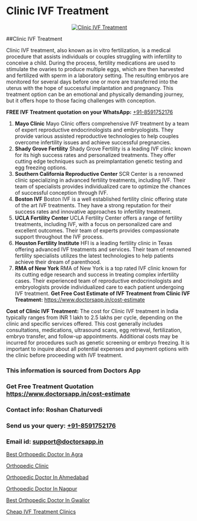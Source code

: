 # Clinic IVF Treatment

<p align="center">
  <a href="https://doctorsapp.in/treatment/ivf-treatment">
    <img src="https://doctorsapp.co.in/uploads/treatment_image/ICSI.jpg" alt="Clinic IVF Treatment">
  </a>
</p>
##Clinic IVF Treatment

Clinic IVF treatment, also known as in vitro fertilization, is a medical procedure that assists individuals or couples struggling with infertility to conceive a child. During the process, fertility medications are used to stimulate the ovaries to produce multiple eggs, which are then harvested and fertilized with sperm in a laboratory setting. The resulting embryos are monitored for several days before one or more are transferred into the uterus with the hope of successful implantation and pregnancy. This treatment option can be an emotional and physically demanding journey, but it offers hope to those facing challenges with conception.

**FREE IVF Treatment quotation on your WhatsApp:**  [+91-8591752176](https://api.whatsapp.com/send?phone=8591752176)

1) **Mayo Clinic**   Mayo Clinic offers comprehensive IVF treatment by a team of expert reproductive endocrinologists and embryologists. They provide various assisted reproductive technologies to help couples overcome infertility issues and achieve successful pregnancies.
2) **Shady Grove Fertility**   Shady Grove Fertility is a leading IVF clinic known for its high success rates and personalized treatments. They offer cutting edge techniques such as preimplantation genetic testing and egg freezing options.
3) **Southern California Reproductive Center**   SCR Center is a renowned clinic specializing in advanced fertility treatments, including IVF. Their team of specialists provides individualized care to optimize the chances of successful conception through IVF.
4) **Boston IVF**   Boston IVF is a well established fertility clinic offering state of the art IVF treatments. They have a strong reputation for their success rates and innovative approaches to infertility treatment.
5) **UCLA Fertility Center**   UCLA Fertility Center offers a range of fertility treatments, including IVF, with a focus on personalized care and excellent outcomes. Their team of experts provides compassionate support throughout the IVF process.
6) **Houston Fertility Institute**   HFI is a leading fertility clinic in Texas offering advanced IVF treatments and services. Their team of renowned fertility specialists utilizes the latest technologies to help patients achieve their dream of parenthood.
7) **RMA of New York**   RMA of New York is a top rated IVF clinic known for its cutting edge research and success in treating complex infertility cases. Their experienced team of reproductive endocrinologists and embryologists provide individualized care to each patient undergoing IVF treatment.
**Get Free Cost Estimate of IVF Treatment from Clinic IVF Treatment:** https://www.doctorsapp.in/cost-estimate

**Cost of Clinic IVF Treatment:**
The cost for Clinic IVF treatment in India typically ranges from INR 1 lakh to 2.5 lakhs per cycle, depending on the clinic and specific services offered. This cost generally includes consultations, medications, ultrasound scans, egg retrieval, fertilization, embryo transfer, and follow-up appointments. Additional costs may be incurred for procedures such as genetic screening or embryo freezing. It is important to inquire about all potential expenses and payment options with the clinic before proceeding with IVF treatment.

### This information is sourced from Doctors App 
### Get Free Treatment Quotation https://www.doctorsapp.in/cost-estimate
### Contact info: Roshan Chaturvedi 
### Send us your query: [+91-8591752176](https://api.whatsapp.com/send?phone=8591752176) 
### Email id: support@doctorsapp.in

[Best Orthopedic Doctor In Agra](https://www.linkedin.com/pulse/best-orthopedic-doctor-agra-doctorsapp-dhaka-gn7ve?trackingId=rSK9G4KQT7%2FIKO4KLmXMfw%3D%3D&lipi=urn%3Ali%3Apage%3Ad_flagship3_company_admin%3Bo%2BosOGJBSO63YocmsfjAZA%3D%3D)

[Orthopedic Clinic](https://www.linkedin.com/pulse/orthopedic-clinic-doctorsappin-5jgbc?trackingId=kR92t0Qgeiot%2B7IwcS4A6A%3D%3D&lipi=urn%3Ali%3Apage%3Ad_flagship3_company_admin%3BcTUR6naWQkWjeA%2BR15noZQ%3D%3D)

[Orthopedic Doctor In Ahmedabad](https://medium.com/@vimalrana22/orthopedic-doctor-in-ahmedabad-180e68c3f3f8)

[Orthopedic Doctor In Nagpur](https://medium.com/@vimalrana22/orthopedic-doctor-in-nagpur-fb86f7f294aa)

[Best Orthopedic Doctor In Gwalior](https://doctors-apps.github.io/doctorsapp/best-orthopedic-doctor-in-gwalior)

[Cheap IVF Treatment Clinics](https://doctors-apps.github.io/doctorsapp/cheap-ivf-treatment-clinics)

